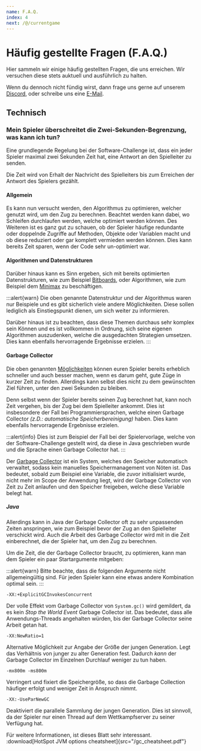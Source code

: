 ```yaml
---
name: F.A.Q.
index: 4
next: /@/currentgame
---
```


# Häufig gestellte Fragen (F.A.Q.)
Hier sammeln wir einige häufig gestellten Fragen, 
die uns erreichen.
Wir versuchen diese stets auktuell
und ausführlich zu halten.

Wenn du dennoch nicht fündig wirst,
dann frage uns gerne auf unserem [Discord](https://discord.gg/jhyF7EU),
oder schreibe uns eine [E-Mail](mailto:tech@software-challenge.de).

## Technisch

### Mein Spieler überschreitet die Zwei-Sekunden-Begrenzung, was kann ich tun?

Eine grundlegende Regelung bei der Software-Challenge ist, 
dass ein jeder Spieler maximal zwei Sekunden Zeit hat, 
eine Antwort an den Spielleiter zu senden.

Die Zeit wird von Erhalt der Nachricht des Spielleiters
bis zum Erreichen der Antwort des Spielers gezählt.

#### Allgemein
Es kann nun versucht werden, den Algorithmus zu optimieren, 
welcher genutzt wird, um den Zug zu berechnen. 
Beachtet werden kann dabei, wo Schleifen durchlaufen werden, welche optimiert werden können. 
Des Weiteren ist es ganz gut zu schauen, 
ob der Spieler häufige redundante oder doppelnde Zugriffe auf Methoden, 
Objekte oder Variablen macht 
und ob diese reduziert oder gar komplett vermieden werden können. 
Dies kann bereits Zeit sparen, wenn der Code sehr un-optimiert war.

#### Algorithmen und Datenstrukturen
Darüber hinaus kann es Sinn ergeben,
sich mit bereits optimierten Datenstrukturen, 
wie zum Beispiel [Bitboards](https://de.wikipedia.org/wiki/Bitboard),
oder Algorithmen, 
wie zum Beispiel dem [Minimax](https://de.wikipedia.org/wiki/Minimax-Algorithmus)
zu beschäftigen.

:::alert{warn}
Die oben genannte Datenstruktur 
und der Algorithmus waren nur Beispiele 
und es gibt sicherlich viele andere Möglichkeiten. 
Diese sollen lediglich als Einstiegspunkt dienen, 
um sich weiter zu informieren. 

Darüber hinaus ist zu beachten, 
dass diese Themen durchaus sehr komplex sein Können und es ist vollkommen in Ordnung, 
sich seine eigenen Algorithmen auszudenken, 
welche die ausgedachten Strategien umsetzen. 
Dies kann ebenfalls hervorragende Ergebnisse erzielen.
:::

#### Garbage Collector
Die oben genannten [Möglichkeiten](#allgemein) können euren Spieler bereits erheblich schneller und auch besser machen, 
wenn es darum geht, gute Züge in kurzer Zeit zu finden. 
Allerdings kann selbst dies nicht zu dem gewünschten Ziel führen, 
unter den zwei Sekunden zu bleiben. 

Denn selbst wenn der Spieler bereits seinen Zug berechnet hat, 
kann noch Zeit vergehen, bis der Zug bei dem Spielleiter ankommt. 
Dies ist insbesondere der Fall bei Programmiersprachen, 
welche einen Garbage Collector *(z.D.: automatische Speicherbereinigung)* haben. 
Dies kann ebenfalls hervorragende Ergebnisse erzielen.

:::alert{info}
Dies ist zum Beispiel der Fall bei der Spielervorlage, 
welche von der Software-Challenge gestellt wird,
da diese in Java geschrieben wurde
und die Sprache einen Garbage Collector hat.
:::

Der [Garbage Collector](https://de.wikipedia.org/wiki/Garbage_Collection) ist ein System, welches den Speicher automatisch verwaltet, sodass kein manuelles Speichermanagement von Nöten ist. Das bedeutet, sobald zum Beispiel eine Variable, die zuvor initialisiert wurde, nicht mehr im Scope der Anwendung liegt, wird der Garbage Collector von Zeit zu Zeit anlaufen und den Speicher freigeben, welche diese Variable belegt hat.

##### Java
Allerdings kann in Java der Garbage Collector oft zu sehr unpassenden Zeiten anspringen, wie zum Beispiel bevor der Zug an den Spielleiter verschickt wird. 
Auch die Arbeit des Garbage Collector wird mit in die Zeit einberechnet, 
die der Spieler hat, um den Zug zu berechnen.

Um die Zeit, die der Garbage Collector braucht, zu optimieren,
kann man dem Spieler ein paar Startargumente mitgeben:

:::alert{warn}
Bitte beachte, dass die folgenden Argumente nicht allgemeingültig sind.
Für jeden Spieler kann eine etwas andere Kombination optimal sein.
:::

```shell
-XX:+ExplicitGCInvokesConcurrent
```
Der volle Effekt vom Garbage Collector von `System.gc()` wird gemildert,
da es kein *Stop the World Event* Garbage Collector ist.
Das bedeutet, dass alle Anwendungs-Threads angehalten würden, 
bis der Garbage Collector seine Arbeit getan hat.
```shell
-XX:NewRatio=1
```
Alternative Möglichkeit zur Angabe der Größe der jungen Generation. 
Legt das Verhältnis von junger zu alter Generation fest.
Dadurch *kann* der Garbage Collector im Einzelnen Durchlauf weniger zu tun haben.
```shell
-mx800m -ms800m
```
Verringert und fixiert die Speichergröße, 
so dass die Garbage Collection häufiger erfolgt und weniger Zeit in Anspruch nimmt.
```shell
-XX:-UseParNewGC
```
Deaktiviert die parallele Sammlung der jungen Generation. 
Dies ist sinnvoll,
da der Spieler nur einen Thread auf dem Wettkampfserver zu seiner Verfügung hat.

Für weitere Informationen, ist dieses Blatt sehr interessant.
:download[HotSpot JVM options cheatsheet]{src="/gc_cheatsheet.pdf"}
